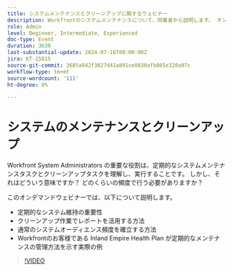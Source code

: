 ```yaml
---
title: システムメンテナンスとクリーンアップに関するウェビナー
description: Workfrontのシステムメンテナンスについて、同業者から説明します。 オンデマンドウェビナーで Inland Empire Health Plan の定期的な維持、レポートの活用、実際の例の重要性を確認してください。
role: Admin
level: Beginner, Intermediate, Experienced
doc-type: Event
duration: 3639
last-substantial-update: 2024-07-16T00:00:00Z
jira: KT-15815
source-git-commit: 3685a942f3027d41a891ce8830afb085e328a97c
workflow-type: tm+mt
source-wordcount: '111'
ht-degree: 0%

---
```



# システムのメンテナンスとクリーンアップ

Workfront System Administrators の重要な役割は、定期的なシステムメンテナンスタスクとクリーンアップタスクを理解し、実行することです。 しかし、それはどういう意味ですか？ どのくらいの頻度で行う必要がありますか？

このオンデマンドウェビナーでは、以下について説明します。

* 定期的なシステム維持の重要性
* クリーンアップ作業でレポートを活用する方法
* 通常のシステムオーディエンス頻度を確立する方法
* Workfrontのお客様である Inland Empire Health Plan が定期的なメンテナンスの管理方法を示す実際の例

>[!VIDEO](https://video.tv.adobe.com/v/3431009/?learn=on)
